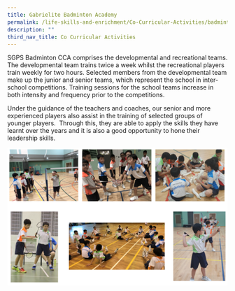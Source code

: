 ```yaml
---
title: Gabrielite Badminton Academy
permalink: /life-skills-and-enrichment/Co-Curricular-Activities/badminton/
description: ""
third_nav_title: Co Curricular Activities
---
```


SGPS Badminton CCA comprises the developmental and recreational teams. The developmental team trains twice a week whilst the recreational players train weekly for two hours. Selected members from the developmental team make up the junior and senior teams, which represent the school in inter-school competitions. Training sessions for the school teams increase in both intensity and frequency prior to the competitions.

  

Under the guidance of the teachers and coaches, our senior and more experienced players also assist in the training of selected groups of younger players.  Through this, they are able to apply the skills they have learnt over the years and it is also a good opportunity to hone their leadership skills.

![](/images/badminton.png)